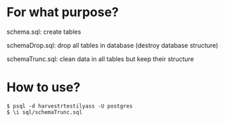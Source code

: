 # For what purpose?

schema.sql: create tables

schemaDrop.sql: drop all tables in database (destroy database structure)

schemaTrunc.sql: clean data in all tables but keep their structure

# How to use?

```
$ psql -d harvestrtestilyass -U postgres
$ \i sql/schemaTrunc.sql
```
